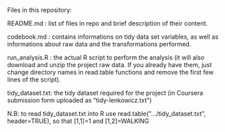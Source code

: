 Files in this repository:

README.md : list of files in repo and brief description of their content.

codebook.md : contains informations on tidy data set variables, as well as informations about raw data and the transformations performed.

run\_analysis.R : the actual R script to perform the analysis (it will also download and unzip the project raw data. If you already have them, just change directory names in read.table functions and remove the first few lines of the script).

tidy\_dataset.txt: the tidy dataset required for the project (in Coursera submission form uploaded as "tidy-lenkowicz.txt")



N.B: to read tidy_dataset.txt into R use read.table(".../tidy_dataset.txt", header=TRUE), so that [1,1]=1 and [1,2]=WALKING
